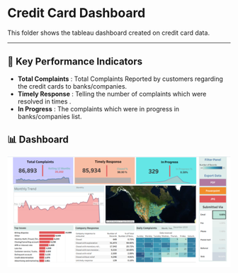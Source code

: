 # Credit Card Dashboard 

This folder shows the tableau dashboard created on credit card data.

---

## 📌 Key Performance Indicators 

- **Total Complaints** : Total Complaints Reported by customers regarding the credit cards to banks/companies.
- **Timely Response** : Telling the number of complaints which were resolved in times .
- **In Progress** : The complaints which were in progress in banks/companies list.

## 📊 Dashboard

![alt text](image.png)

